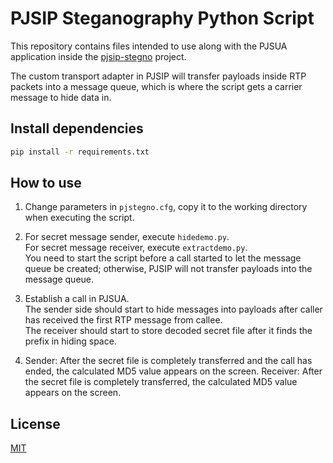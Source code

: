 ﻿# PJSIP Steganography Python Script

This repository contains files intended to use along with the PJSUA application inside the [pjsip-stegno](https://github.com/jiazheng0609/pjsip-stegno) project.
  
The custom transport adapter in PJSIP will transfer payloads inside RTP packets into a message queue, which is where the script gets a carrier message to hide data in.


## Install dependencies

```sh
pip install -r requirements.txt
``` 

## How to use

1. Change parameters in `pjstegno.cfg`, copy it to the working directory when executing the script.

2. For secret message sender, execute `hidedemo.py`.  
   For secret message receiver, execute `extractdemo.py`.  
   You need to start the script before a call started to let the message queue be created; otherwise, PJSIP will not transfer payloads into the message queue.

3. Establish a call in PJSUA.  
  The sender side should start to hide messages into payloads after caller has received the first RTP message from callee.  
  The receiver should start to store decoded secret file after it finds the prefix in hiding space.  

4. Sender: After the secret file is completely transferred and the call has ended, the calculated MD5 value appears on the screen.
  Receiver: After the secret file is completely transferred, the calculated MD5 value appears on the screen.


## License

[MIT](LICENSE.md)
